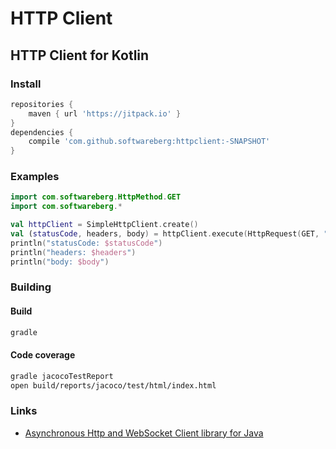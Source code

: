 # HTTP Client

## HTTP Client for Kotlin

### Install

```groovy
repositories {
    maven { url 'https://jitpack.io' }
}
dependencies {
    compile 'com.github.softwareberg:httpclient:-SNAPSHOT'
}
```

### Examples

```kotlin
import com.softwareberg.HttpMethod.GET
import com.softwareberg.*

val httpClient = SimpleHttpClient.create()
val (statusCode, headers, body) = httpClient.execute(HttpRequest(GET, "http://urlecho.appspot.com/echo?body=HelloWorld")).join()
println("statusCode: $statusCode")
println("headers: $headers")
println("body: $body")
```

### Building

#### Build

```bash
gradle
```

#### Code coverage

```bash
gradle jacocoTestReport
open build/reports/jacoco/test/html/index.html
```

### Links

* [Asynchronous Http and WebSocket Client library for Java](https://github.com/AsyncHttpClient/async-http-client)
